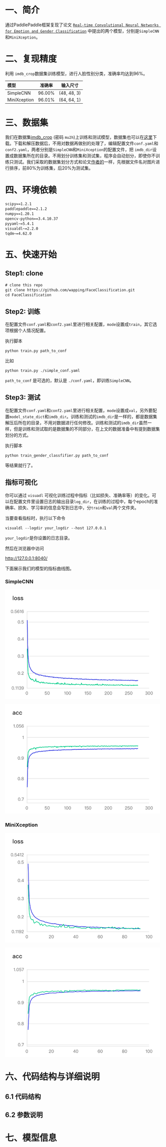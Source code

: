# 一、简介
通过PaddlePaddle框架复现了论文 [`Real-time Convolutional Neural Networks for Emotion and Gender Classification`](https://arxiv.org/pdf/1710.07557v1.pdf) 中提出的两个模型，分别是`SimpleCNN`和`MiniXception`。

# 二、复现精度

利用 `imdb_crop`数据集训练模型，进行人脸性别分类，准确率均达到96%。

| 模型 | 准确率 | 输入尺寸 |
|  :---  | ----  | ----  |
| SimpleCNN | 96.00% | (48, 48, 3) |
| MiniXception | 96.01% | (64, 64, 1) |

# 三、数据集

我们在数据集[imdb_crop](https://pan.baidu.com/s/1xdFxhxcnO_5WyQh7URWMQA) (密码 `mu2h`)上训练和测试模型，数据集也可以在[这里](https://data.vision.ee.ethz.ch/cvl/rrothe/imdb-wiki/)下载。下载和解压数据后，不用对数据再做别的处理了，编辑配置文件`conf.yaml`和`conf2.yaml`，两者分别是`SimpleCNN`和`MiniXception`的配置文件，把 `imdb_dir`设置成数据集所在的目录。不用划分训练集和测试集，程序会自动划分，即使你不训练只测试。我们采取的数据集划分方式和论文[作者的](https://github.com/oarriaga/face_classification)一样，先根据文件名对图片进行排序，前80%为训练集，后20%为测试集。

# 四、环境依赖

```
scipy==1.2.1
paddlepaddle==2.1.2
numpy==1.20.1
opencv-python==3.4.10.37
pyyaml~=5.4.1
visualdl~=2.2.0
tqdm~=4.62.0
```

# 五、快速开始

## Step1: clone

```shell
# clone this repo
git clone https://github.com/wapping/FaceClassification.git
cd FaceClassification
```

## Step2: 训练

在配置文件`conf.yaml`和`conf2.yaml`里进行相关配置，`mode`设置成`train`，其它选项根据个人情况配置。

执行脚本

```shell
python train.py path_to_conf
```
比如
```shell
python train.py ./simple_conf.yaml
```

`path_to_conf` 是可选的，默认是 `./conf.yaml`，即训练`SimpleCNN`。

## Step3: 测试

在配置文件`conf.yaml`和`conf2.yaml`里进行相关配置，`mode`设置成`val`，另外要配置`model_state_dict`和`imdb_dir`。训练和测试的`imdb_dir`是一样的，都是数据集解压后所在的目录，不用对数据进行任何修改。训练和测试的`imdb_dir`虽然一样，但是训练和测试取的是数据集的不同部分，在上文的数据准备中有提到数据集划分的方式。

执行脚本

```shell
python train_gender_classfifier.py path_to_conf
```

等结果就行了。

## 指标可视化

你可以通过 `visuadl` 可视化训练过程中指标（比如损失、准确率等）的变化。可以在配置文件里设置日志的输出目录`log_dir`，在训练的过程中，每个epoch的准确率、损失、学习率的信息会写到日志中，分`train`和`val`两个文件夹。

当要查看指标时，执行以下命令

```
visualdl --logdir your_logdir --host 127.0.0.1
```

`your_logdir`是你设置的日志目录。

然后在浏览器中访问

http://127.0.0.1:8040/

下面展示我们的模型的指标曲线图。

### SimpleCNN


![avatar](images/simple_loss.png)

![avatar](images/simple_acc.png)

### MiniXception


![avatar](images/mini_loss.png)

![avatar](images/mini_acc.png)

# 六、代码结构与详细说明
## 6.1 代码结构
## 6.2 参数说明

# 七、模型信息




